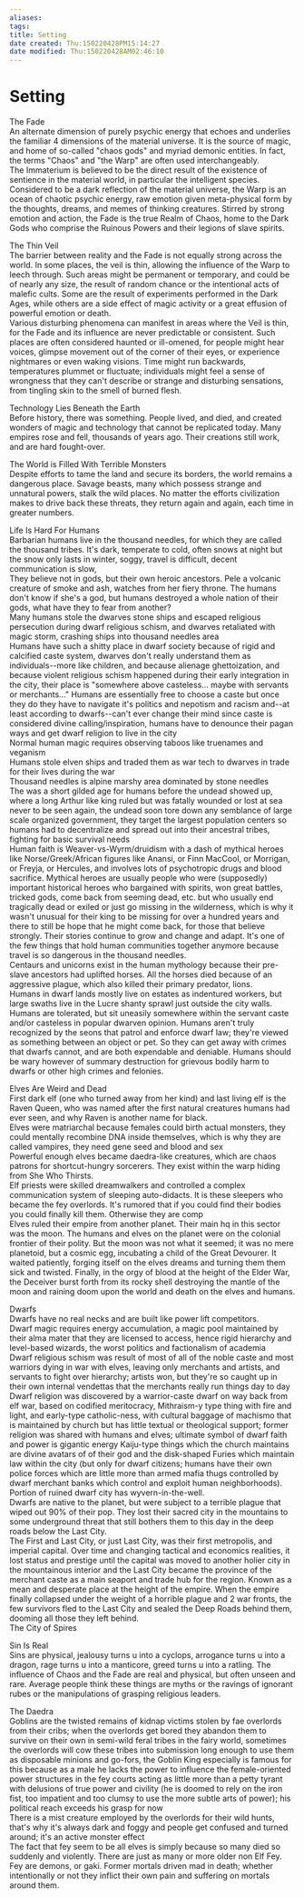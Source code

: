 ```yaml
---
aliases: 
tags: 
title: Setting
date created: Thu:150220428PM15:14:27
date modified: Thu:150220428AM02:46:10
---
```

# Setting
The Fade  
An alternate dimension of purely psychic energy that echoes and underlies the familiar 4 dimensions of the material universe. It is the source of magic, and home of so-called "chaos gods" and myriad demonic entities. In fact, the terms "Chaos" and "the Warp" are often used interchangeably.  
The Immaterium is believed to be the direct result of the existence of sentience in the material world, in particular the intelligent species. Considered to be a dark reflection of the material universe, the Warp is an ocean of chaotic psychic energy, raw emotion given meta-physical form by the thoughts, dreams, and memes of thinking creatures. Stirred by strong emotion and action, the Fade is the true Realm of Chaos, home to the Dark Gods who comprise the Ruinous Powers and their legions of slave spirits.  
  
The Thin Veil  
The barrier between reality and the Fade is not equally strong across the world. In some places, the veil is thin, allowing the influence of the Warp to leech through. Such areas might be permanent or temporary, and could be of nearly any size, the result of random chance or the intentional acts of malefic cults. Some are the result of experiments performed in the Dark Ages, while others are a side effect of magic activity or a great effusion of powerful emotion or death.  
Various disturbing phenomena can manifest in areas where the Veil is thin, for the Fade and its influence are never predictable or consistent. Such places are often considered haunted or ill-omened, for people might hear voices, glimpse movement out of the corner of their eyes, or experience nightmares or even waking visions. Time might run backwards, temperatures plummet or fluctuate; individuals might feel a sense of wrongness that they can't describe or strange and disturbing sensations, from tingling skin to the smell of burned flesh.  
  
Technology Lies Beneath the Earth  
Before history, there was something. People lived, and died, and created wonders of magic and technology that cannot be replicated today. Many empires rose and fell, thousands of years ago. Their creations still work, and are hard fought-over.  
  
The World is Filled With Terrible Monsters  
Despite efforts to tame the land and secure its borders, the world remains a dangerous place. Savage beasts, many which possess strange and unnatural powers, stalk the wild places. No matter the efforts civilization makes to drive back these threats, they return again and again, each time in greater numbers.  
  

Life Is Hard For Humans  
Barbarian humans live in the thousand needles, for which they are called the thousand tribes. It's dark, temperate to cold, often snows at night but the snow only lasts in winter, soggy, travel is difficult, decent communication is slow,  
They believe not in gods, but their own heroic ancestors. Pele a volcanic creature of smoke and ash, watches from her fiery throne. The humans don't know if she's a god, but humans destroyed a whole nation of their gods, what have they to fear from another?  
Many humans stole the dwarves stone ships and escaped religious persecution during dwarf religious schism, and dwarves retaliated with magic storm, crashing ships into thousand needles area  
Humans have such a shitty place in dwarf society because of rigid and calcified caste system, dwarves don't really understand them as individuals--more like children, and because alienage ghettoization, and because violent religious schism happened during their early integration in the city, their place is "somewhere above casteless... maybe with servants or merchants..." Humans are essentially free to choose a caste but once they do they have to navigate it's politics and nepotism and racism and--at least according to dwarfs--can't ever change their mind since caste is considered divine calling/inspiration, humans have to denounce their pagan ways and get dwarf religion to live in the city  
Normal human magic requires observing taboos like truenames and veganism  
Humans stole elven ships and traded them as war tech to dwarves in trade for their lives during the war  
Thousand needles is alpine marshy area dominated by stone needles  
The was a short gilded age for humans before the undead showed up, where a long Arthur like king ruled but was fatally wounded or lost at sea never to be seen again, the undead soon tore down any semblance of large scale organized government, they target the largest population centers so humans had to decentralize and spread out into their ancestral tribes, fighting for basic survival needs  
Human faith is Weaver-vs-Wyrm/druidism with a dash of mythical heroes like Norse/Greek/African figures like Anansi, or Finn MacCool, or Morrigan, or Freyja, or Hercules, and involves lots of psychotropic drugs and blood sacrifice. Mythical heroes are usually people who were (supposedly) important historical heroes who bargained with spirits, won great battles, tricked gods, come back from seeming dead, etc. but who usually end tragically dead or exiled or just go missing in the wilderness, which is why it wasn't unusual for their king to be missing for over a hundred years and there to still be hope that he might come back, for those that believe strongly. Their stories continue to grow and change and adapt. It's one of the few things that hold human communities together anymore because travel is so dangerous in the thousand needles.  
Centaurs and unicorns exist in the human mythology because their pre-slave ancestors had uplifted horses. All the horses died because of an aggressive plague, which also killed their primary predator, lions.  
Humans in dwarf lands mostly live on estates as indentured workers, but large swaths live in the Lucre shanty sprawl just outside the city walls. Humans are tolerated, but sit uneasily somewhere within the servant caste and/or casteless in popular dwarven opinion. Humans aren't truly recognized by the seons that patrol and enforce dwarf law; they're viewed as something between an object or pet. So they can get away with crimes that dwarfs cannot, and are both expendable and deniable. Humans should be wary however of summary destruction for grievous bodily harm to dwarfs or other high crimes and felonies.  
  

Elves Are Weird and Dead  
First dark elf (one who turned away from her kind) and last living elf is the Raven Queen, who was named after the first natural creatures humans had ever seen, and why Raven is another name for black.  
Elves were matriarchal because females could birth actual monsters, they could mentally recombine DNA inside themselves, which is why they are called vampires, they need gene seed and blood and sex  
Powerful enough elves became daedra-like creatures, which are chaos patrons for shortcut-hungry sorcerers. They exist within the warp hiding from She Who Thirsts.  
Elf priests were skilled dreamwalkers and controlled a complex communication system of sleeping auto-didacts. It is these sleepers who became the fey overlords. It's rumored that if you could find their bodies you could finally kill them. Otherwise they are comp  
Elves ruled their empire from another planet. Their main hq in this sector was the moon. The humans and elves on the planet were on the colonial frontier of their polity. But the moon was not what it seemed; it was no mere planetoid, but a cosmic egg, incubating a child of the Great Devourer. It waited patiently, forging itself on the elves dreams and turning them them sick and twisted. Finally, in the orgy of blood at the height of the Elder War, the Deceiver burst forth from its rocky shell destroying the mantle of the moon and raining doom upon the world and death on the elves and humans.  
  

Dwarfs  
Dwarfs have no real necks and are built like power lift competitors.  
Dwarf magic requires energy accumulation, a magic pool maintained by their alma mater that they are licensed to access, hence rigid hierarchy and level-based wizards, the worst politics and factionalism of academia  
Dwarf religious schism was result of most of all of the noble caste and most warriors dying in war with elves, leaving only merchants and artists, and servants to fight over hierarchy; artists won, but they're so caught up in their own internal vendettas that the merchants really run things day to day  
Dwarf religion was discovered by a warrior-caste dwarf on way back from elf war, based on codified meritocracy, Mithraism-y type thing with fire and light, and early-type catholic-ness, with cultural baggage of machismo that is maintained by church but has little textual or theological support; former religion was shared with humans and elves; ultimate symbol of dwarf faith and power is gigantic energy Kaiju-type things which the church maintains are divine avatars of of their god and the disk-shaped Furies which maintain law within the city (but only for dwarf citizens; humans have their own police forces which are little more than armed mafia thugs controlled by dwarf merchant banks which control and exploit human neighborhoods).  
Portion of ruined dwarf city has wyvern-in-the-well.  
Dwarfs are native to the planet, but were subject to a terrible plague that wiped out 90% of their pop. They lost their sacred city in the mountains to some underground threat that still bothers them to this day in the deep roads below the Last City.  
The First and Last City, or just Last City, was their first metropolis, and imperial capital. Over time and changing tactical and economics realities, it lost status and prestige until the capital was moved to another holier city in the mountainous interior and the Last City became the province of the merchant caste as a main seaport and trade hub for the region. Known as a mean and desperate place at the height of the empire. When the empire finally collapsed under the weight of a horrible plague and 2 war fronts, the few survivors fled to the Last City and sealed the Deep Roads behind them, dooming all those they left behind.  
The City of Spires  
  
Sin Is Real  
Sins are physical, jealousy turns u into a cyclops, arrogance turns u into a dragon, rage turns u into a manticore, greed turns u into a ratling. The influence of Chaos and the Fade are real and physical, but often unseen and rare. Average people think these things are myths or the ravings of ignorant rubes or the manipulations of grasping religious leaders.  
  

The Daedra  
Goblins are the twisted remains of kidnap victims stolen by fae overlords from their cribs; when the overlords get bored they abandon them to survive on their own in semi-wild feral tribes in the fairy world, sometimes the overlords will cow these tribes into submission long enough to use them as disposable minions and go-fors, the Goblin King especially is famous for this because as a male he lacks the power to influence the female-oriented power structures in the fey courts acting as little more than a petty tyrant with delusions of true power and civility (he is doomed to rely on the iron fist, too impatient and too clumsy to use the more subtle arts of power); his political reach exceeds his grasp for now  
There is a mist creature employed by the overlords for their wild hunts, that's why it's always dark and foggy and people get confused and turned around; it's an active monster effect  
The fact that fey seem to be all elves is simply because so many died so suddenly and violently. There are just as many or more older non Elf Fey. Fey are demons, or gaki. Former mortals driven mad in death; whether intentionally or not they inflict their own pain and suffering on mortals around them.
 
